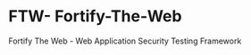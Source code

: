 FTW- Fortify-The-Web
=====================

Fortify The Web - Web Application Security Testing Framework
